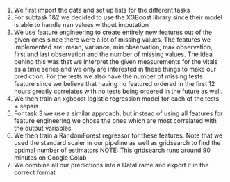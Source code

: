 1. We first import the data and set up lists for the different tasks
2. For subtask 1&2 we decided to use the XGBoost library since their model is able to handle nan values without imputation
3. We use feature engineering to create entirely new features out of the given ones since there were a lot of missing values. The features we implemented are: mean, variance, min observation, max observation, first and last observation and the number of missing values. The idea behind this was that we interpret the given measurements for the vitals as a time series and we only are interested in these things to make our prediction. For the tests we also have the number of missing tests feature since we believe that having no featured ordered in the first 12 hours greatly correlates with no tests being ordered in the future as well.
4. We then train an xgboost logistic regression model for each of the tests + sepsis
5. For task 3 we use a similar approach, but instead of using all features for feature engineering we chose the ones which are most correlated with the output variables
6. We then train a RandomForest regressor for these features. Note that we used the standard scaler in our pipeline as well as gridsearch to find the optimal number of estimators
	NOTE: This gridsearch runs around 90 minutes on Google Colab
7. We combine all our predictions into a DataFrame and export it in the correct format